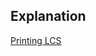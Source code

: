 ## Explanation

[Printing LCS](https://www.youtube.com/watch?v=x5hQvnUcjiM&list=PL_z_8CaSLPWekqhdCPmFohncHwz8TY2Go&index=23)